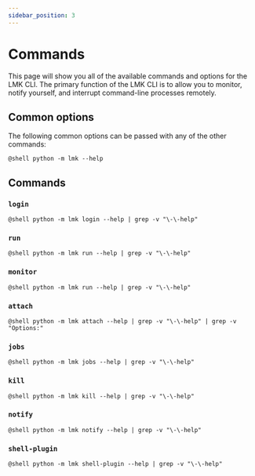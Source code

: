 ```yaml
---
sidebar_position: 3
---
```

# Commands

This page will show you all of the available commands and options for the LMK CLI. The primary function of the LMK CLI is to allow you to monitor, notify yourself, and interrupt command-line processes remotely.

## Common options

The following common options can be passed with any of the other commands:
```
@shell python -m lmk --help
```

## Commands

### `login`

```
@shell python -m lmk login --help | grep -v "\-\-help"
```

### `run`

```
@shell python -m lmk run --help | grep -v "\-\-help"
```

### `monitor`

```
@shell python -m lmk run --help | grep -v "\-\-help"
```

### `attach`

```
@shell python -m lmk attach --help | grep -v "\-\-help" | grep -v "Options:"
```

### `jobs`

```
@shell python -m lmk jobs --help | grep -v "\-\-help"
```

### `kill`

```
@shell python -m lmk kill --help | grep -v "\-\-help"
```

### `notify`

```
@shell python -m lmk notify --help | grep -v "\-\-help"
```

### `shell-plugin`

```
@shell python -m lmk shell-plugin --help | grep -v "\-\-help"
```

